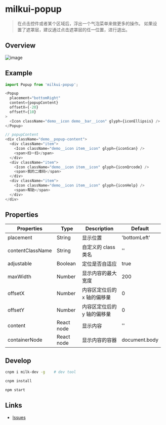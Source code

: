 # milkui-popup

> 在点击控件或者某个区域后，浮出一个气泡菜单来做更多的操作。 如果设置了遮罩层，建议通过点击遮罩层的任一位置，进行退出。

## Overview

![image](https://user-images.githubusercontent.com/11053605/28750107-95a89c06-7511-11e7-8c21-a3a72af99b98.png)

## Example

```js
import Popup from 'milkui-popup';

<Popup
  placement="bottomRight"
  content={popupContent}
  offsetX={-20}
  offsetY={10}
>
  <Icon className="demo__icon demo__bar__icon" glyph={iconEllipsis} />
</Popup>

// popupContent
<div className="demo__popup-content">
  <div className="item">
    <Icon className="demo__icon item__icon" glyph={iconScan} />
    <span>扫一扫</span>
  </div>
  <div className="item">
    <Icon className="demo__icon item__icon" glyph={iconQrcode} />
    <span>我的二维码</span>
  </div>
  <div className="item">
    <Icon className="demo__icon item__icon" glyph={iconHelp} />
    <span>帮助</span>
  </div>
</div>
```

## Properties

| Properties | Type | Description | Default |
| -- | -- | -- | -- |
| placement | String | 显示位置 | 'bottomLeft' |
| contentClassName | String | 自定义的 class 类名 | '' |
| adjustable | Boolean | 定位是否自适应 | true |
| maxWidth | Number | 显示内容的最大宽度 | 200 |
| offsetX | Number | 内容区定位后的 x 轴的偏移量 | 0 |
| offsetY | Number | 内容区定位后的 y 轴的偏移量 | 0 |
| content | React node | 显示内容 | '' |
| containerNode | React node | 显示内容的容器 | document.body |

## Develop

```bash
cnpm i milk-dev -g    # dev tool

cnpm install

npm start
```

## Links

- [Issues](https://github.com/milk-ui/milkui-popup/issues)
